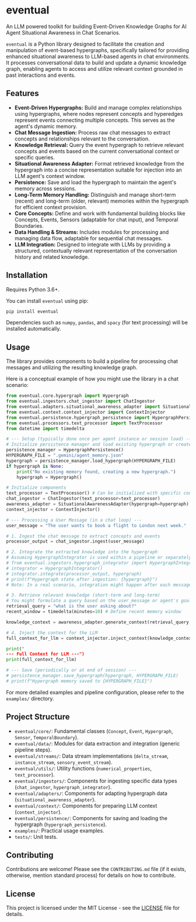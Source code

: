 # eventual

An LLM powered toolkit for building Event-Driven Knowledge Graphs for AI Agent Situational Awareness in Chat Scenarios.

`eventual` is a Python library designed to facilitate the creation and manipulation of event-based hypergraphs, specifically tailored for providing enhanced situational awareness to LLM-based agents in chat environments. It processes conversational data to build and update a dynamic knowledge graph, enabling agents to access and utilize relevant context grounded in past interactions and events.

## Features

*   **Event-Driven Hypergraphs:** Build and manage complex relationships using hypergraphs, where nodes represent concepts and hyperedges represent events connecting multiple concepts. This serves as the agent's dynamic memory.
*   **Chat Message Ingestion:** Process raw chat messages to extract concepts and relationships relevant to the conversation.
*   **Knowledge Retrieval:** Query the event hypergraph to retrieve relevant concepts and events based on the current conversational context or specific queries.
*   **Situational Awareness Adapter:** Format retrieved knowledge from the hypergraph into a concise representation suitable for injection into an LLM agent's context window.
*   **Persistence:** Save and load the hypergraph to maintain the agent's memory across sessions.
*   **Long-Term Memory Handling:** Distinguish and manage short-term (recent) and long-term (older, relevant) memories within the hypergraph for efficient context provision.
*   **Core Concepts:** Define and work with fundamental building blocks like Concepts, Events, Sensors (adaptable for chat input), and Temporal Boundaries.
*   **Data Handling & Streams:** Includes modules for processing and managing data flow, adaptable for sequential chat messages.
*   **LLM Integration:** Designed to integrate with LLMs by providing a structured, contextually relevant representation of the conversation history and related knowledge.

## Installation

Requires Python 3.6+.

You can install `eventual` using pip:

```bash
pip install eventual
```

Dependencies such as `numpy`, `pandas`, and `spacy` (for text processing) will be installed automatically.

## Usage

The library provides components to build a pipeline for processing chat messages and utilizing the resulting knowledge graph.

Here is a conceptual example of how you might use the library in a chat scenario:

```python
from eventual.core.hypergraph import Hypergraph
from eventual.ingestors.chat_ingestor import ChatIngestor
from eventual.adapters.situational_awareness_adapter import SituationalAwarenessAdapter
from eventual.context.context_injector import ContextInjector
from eventual.persistence.hypergraph_persistence import HypergraphPersistence
from eventual.processors.text_processor import TextProcessor
from datetime import timedelta

# --- Setup (typically done once per agent instance or session load) ---
# Initialize persistence manager and load existing hypergraph or create a new one
persistence_manager = HypergraphPersistence()
HYPERGRAPH_FILE = ".gemini/agent_memory.json"
hypergraph = persistence_manager.load_hypergraph(HYPERGRAPH_FILE)
if hypergraph is None:
    print("No existing memory found, creating a new hypergraph.")
    hypergraph = Hypergraph()

# Initialize components
text_processor = TextProcessor() # Can be initialized with specific config
chat_ingestor = ChatIngestor(text_processor=text_processor)
awareness_adapter = SituationalAwarenessAdapter(hypergraph=hypergraph)
context_injector = ContextInjector()

# --- Processing a User Message (in a chat loop) ---
user_message = "The user wants to book a flight to London next week."

# 1. Ingest the chat message to extract concepts and events
processor_output = chat_ingestor.ingest(user_message)

# 2. Integrate the extracted knowledge into the hypergraph
# Assuming HypergraphIntegrator is used within a pipeline or separately
# from eventual.ingestors.hypergraph_integrator import HypergraphIntegrator
# integrator = HypergraphIntegrator()
# integrator.integrate(processor_output, hypergraph)
# print(f"Hypergraph state after ingestion: {hypergraph}")
# Note: In a real scenario, integration might happen after each message or batched.

# 3. Retrieve relevant knowledge (short-term and long-term)
# You might formulate a query based on the user_message or agent's goal
retrieval_query = "what is the user asking about?"
recent_window = timedelta(minutes=10) # Define recent memory window

knowledge_context = awareness_adapter.generate_context(retrieval_query, recent_time_window=recent_window)

# 4. Inject the context for the LLM
full_context_for_llm = context_injector.inject_context(knowledge_context, user_message)

print("
--- Full Context for LLM ---")
print(full_context_for_llm)

# --- Save (periodically or at end of session) ---
# persistence_manager.save_hypergraph(hypergraph, HYPERGRAPH_FILE)
# print(f"Hypergraph memory saved to {HYPERGRAPH_FILE}")

```

For more detailed examples and pipeline configuration, please refer to the `examples/` directory.

## Project Structure

*   `eventual/core/`: Fundamental classes (`Concept`, `Event`, `Hypergraph`, `Sensor`, `TemporalBoundary`).
*   `eventual/data/`: Modules for data extraction and integration (generic pipeline steps).
*   `eventual/streams/`: Data stream implementations (`delta_stream`, `instance_stream`, `sensory_event_stream`).
*   `eventual/utils/`: Utility functions (`numerical_properties`, `text_processor`).
*   `eventual/ingestors/`: Components for ingesting specific data types (`chat_ingestor`, `hypergraph_integrator`).
*   `eventual/adapters/`: Components for adapting hypergraph data (`situational_awareness_adapter`).
*   `eventual/context/`: Components for preparing LLM context (`context_injector`).
*   `eventual/persistence/`: Components for saving and loading the hypergraph (`hypergraph_persistence`).
*   `examples/`: Practical usage examples.
*   `tests/`: Unit tests.

## Contributing

Contributions are welcome! Please see the `CONTRIBUTING.md` file (if it exists, otherwise, mention standard process) for details on how to contribute.

## License

This project is licensed under the MIT License - see the [LICENSE](LICENSE) file for details.
